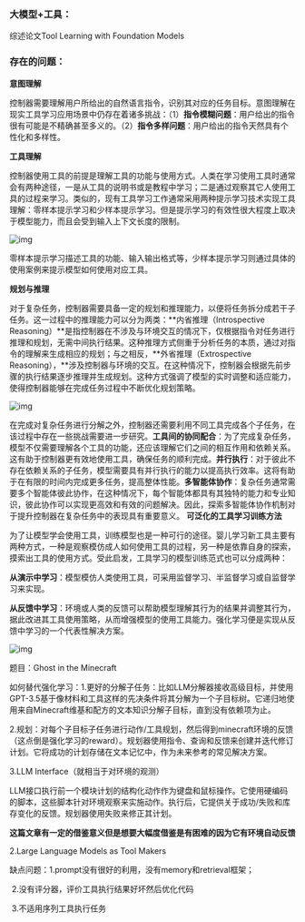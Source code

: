 ### 大模型+工具：

综述论文Tool Learning with Foundation Models

### 存在的问题：

**意图理解**

控制器需要理解用户所给出的自然语言指令，识别其对应的任务目标。意图理解在现实工具学习应用场景中仍存在着诸多挑战：（1）**指令模糊问题**：用户给出的指令很有可能是不精确甚至多义的。（2）**指令多样问题**：用户给出的指令天然具有个性化和多样性。

**工具理解**

控制器使用工具的前提是理解工具的功能与使用方式。人类在学习使用工具时通常会有两种途径，一是从工具的说明书或是教程中学习；二是通过观察其它人使用工具的过程来学习。类似的，现有工具学习工作通常采用两种提示学习技术实现工具理解：零样本提示学习和少样本提示学习。但是提示学习的有效性很大程度上取决于模型能力，而且会受到输入上下文长度的限制。

![img](https://pic1.zhimg.com/80/v2-9bd74527ea21049be8f272bd888a3604_720w.webp)

零样本提示学习描述工具的功能、输入输出格式等，少样本提示学习则通过具体的使用案例来提示模型如何使用对应工具。



**规划与推理**

对于复杂任务，控制器需要具备一定的规划和推理能力，以便将任务拆分成若干子任务。这一过程中的推理能力可以分为两类：**内省推理（Introspective Reasoning）**是指控制器在不涉及与环境交互的情况下，仅根据指令对任务进行推理和规划，无需中间执行结果。这种推理方式侧重于分析任务的本质，通过对指令的理解来生成相应的规划；与之相反，**外省推理（Extrospective Reasoning），**涉及控制器与环境的交互。在这种情况下，控制器会根据先前步骤的执行结果逐步推理并生成规划。这种方式强调了模型的实时调整和适应能力，使得控制器能够在完成任务过程中不断优化规划策略。

![img](https://pic4.zhimg.com/80/v2-13886178a6f742b81a4bf9e876ef1e07_720w.webp)

在完成对复杂任务进行分解之外，控制器还需要利用不同工具完成各个子任务，在该过程中存在一些挑战需要进一步研究。**工具间的协同配合**：为了完成复杂任务，模型不仅需要理解各个工具的功能，还应该理解它们之间的相互作用和依赖关系。这有助于控制器更有效地使用工具，确保任务的顺利完成。**并行执行**：对于彼此不存在依赖关系的子任务，模型需要具有并行执行的能力以提高执行效率。这将有助于在有限的时间内完成更多任务，提高整体性能。**多智能体协作**：复杂任务通常需要多个智能体彼此协作，在这种情况下，每个智能体都具有其独特的能力和专业知识，彼此协作可以实现更高效和有效的问题解决。因此，探索多智能体协作机制对于提升控制器在复杂任务中的表现具有重要意义。 **可泛化的工具学习训练方法**

为了让模型学会使用工具，训练模型也是一种可行的途径。婴儿学习新工具主要有两种方式，一种是观察模仿成人如何使用工具的过程，另一种是依靠自身的探索，摸索出工具的使用方式。受此启发，工具学习的模型训练范式也可以分成两种：

**从演示中学习**：模型模仿人类使用工具，可采用监督学习、半监督学习或自监督学习来实现。

**从反馈中学习**：环境或人类的反馈可以帮助模型理解其行为的结果并调整其行为，据此改进其工具使用策略，从而增强模型的使用工具能力。强化学习便是实现从反馈中学习的一个代表性解决方案。

![img](https://pic1.zhimg.com/80/v2-c79642fb90cbbc4b589fc24b09bb4190_720w.webp)





题目：Ghost in the Minecraft

如何替代强化学习：1.更好的分解子任务：比如LLM分解器接收高级目标，并使用GPT-3.5基于像材料和工具这样的先决条件将其分解为一个子目标树。它递归地使用来自Minecraft维基和配方的文本知识分解子目标，直到没有依赖项为止。

2.规划：对每个子目标子任务进行动作/工具规划，然后得到minecraft环境的反馈（这点倒是强化学习的reward）。规划器使用指令、查询和反馈来创建并迭代修订计划。它将成功的计划存储在文本记忆中，作为未来参考的常见解决方案。

3.LLM Interface（就相当于对环境的观测）

LLM接口执行前一个模块计划的结构化动作作为键盘和鼠标操作。它使用硬编码的脚本，这些脚本针对环境观察来实施动作。执行后，它提供关于成功/失败和库存变化的反馈。规划器使用失败来修正其计划。



**这篇文章有一定的借鉴意义但是想要大幅度借鉴是有困难的因为它有环境自动反馈**





2.Large Language Models as Tool Makers

缺点问题：1.prompt没有很好的利用，没有memory和retrieval框架；

​					2.没有评分器，评价工具执行结果好坏然后优化代码

​					3.不适用序列工具执行任务